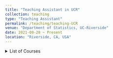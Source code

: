```yaml
---
title: "Teaching Assistant in UCR"
collection: teaching
type: "Teaching Assistant"
permalink: /teaching/teaching-UCR
venue: "Department of Statistics, UC-Riverside"
date: 2021-09-28 ~ Present
location: "Riverside, CA, USA"
---
```


<details>

<summary>List of Courses</summary>

### Basic Statistics Courses

- STAT004: Elements of Data Science
- STAT008: Statistics for Business
- STAT010/011: Introduction to Statistics
- STAT200: Foundationoal Methods for Business Analytics

### Advanced Statistics Courses

- STAT146: Statistical Forecasting Techniques
- STAT170: Regression Analysis
- STAT171: General Statistical Models
- STAT183: Statistical Consulting

</details>

